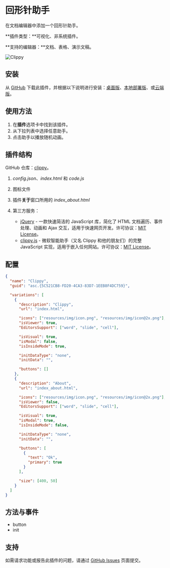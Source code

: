 # 回形针助手

在文档编辑器中添加一个回形针助手。

**插件类型：**可视化、非系统插件。  

**支持的编辑器：**文档、表格、演示文稿。

![Clippy](/assets/images/plugins/gifs/clippy.gif)

## 安装

从 [GitHub](https://github.com/ONLYOFFICE/sdkjs-plugins/tree/master/clippy) 下载此插件，并根据以下说明进行安装：[桌面版](../../tutorials/installing/onlyoffice-desktop-editors.md)、[本地部署版](../../tutorials/installing/onlyoffice-docs-on-premises.md)、或[云端版](../../tutorials/installing/onlyoffice-cloud.md)。

## 使用方法

1. 在**插件**选项卡中找到该插件。
2. 从下拉列表中选择任意助手。
3. 点击助手以播放随机动画。

## 插件结构

GitHub 仓库：[clippy](https://github.com/ONLYOFFICE/sdkjs-plugins/tree/master/clippy)。

1. *config.json*、*index.html* 和 *code.js*

2. 图标文件

3. 插件**关于**窗口所用的 *index_about.html*

4. 第三方服务：

   - [jQuery](https://jquery.com) - 一款快速简洁的 JavaScript 库，简化了 HTML 文档遍历、事件处理、动画和 Ajax 交互，适用于快速网页开发。许可协议：[MIT License](https://github.com/ONLYOFFICE/sdkjs-plugins/blob/master/clippy/licenses/jQuery.license)。
   - [clippy.js](https://www.smore.com/clippy-js) - 微软智能助手（又名 Clippy 和他的朋友们）的完整 JavaScript 实现，适用于嵌入任何网站。许可协议：[MIT License](https://github.com/ONLYOFFICE/sdkjs-plugins/blob/master/clippy/licenses/clippy.license)。

## 配置

``` json
{
  "name": "Clippy",
  "guid": "asc.{5C521CB8-FD20-4CA3-83D7-1EEB8F4DC759}",

  "variations": [
    {
      "description": "Clippy",
      "url": "index.html",

      "icons": ["resources/img/icon.png", "resources/img/icon@2x.png"],
      "isViewer": true,
      "EditorsSupport": ["word", "slide", "cell"],

      "isVisual": true,
      "isModal": false,
      "isInsideMode": true,

      "initDataType": "none",
      "initData": "",

      "buttons": []
    },
    {
      "description": "About",
      "url": "index_about.html",

      "icons": ["resources/img/icon.png", "resources/img/icon@2x.png"],
      "isViewer": false,
      "EditorsSupport": ["word", "slide", "cell"],

      "isVisual": true,
      "isModal": true,
      "isInsideMode": false,

      "initDataType": "none",
      "initData": "",

      "buttons": [
        {
          "text": "Ok",
          "primary": true
        }
      ],

      "size": [400, 50]
    }
  ]
}
```

## 方法与事件

- button
- init

## 支持

如需请求功能或报告此插件的问题，请通过 [GitHub Issues](https://github.com/ONLYOFFICE/onlyoffice.github.io/issues) 页面提交。
